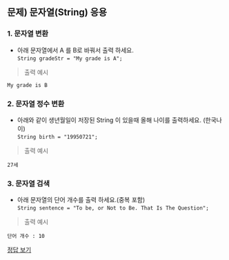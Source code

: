 ## 문제) 문자열(String) 응용

### 1. 문자열 변환
* 아래 문자열에서 A 를 B로 바꿔서 출력 하세요.  
`String gradeStr = "My grade is A";`


> 출력 예시

```
My grade is B
```

### 2. 문자열 정수 변환
* 아래와 같이 생년월일이 저장된 String 이 있을때 올해 나이를 출력하세요. (한국나이)  
`String birth = "19950721";`

> 출력 예시

```
27세
```


### 3. 문자열 검색
* 아래 문자열의 단어 개수를 출력 하세요.(중복 포함)  
`String sentence = "To be, or Not to Be. That Is The Question";`

> 출력 예시

```
단어 개수 : 10
```

[정답 보기](Quiz02.java)
